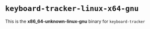 # `keyboard-tracker-linux-x64-gnu`

This is the **x86_64-unknown-linux-gnu** binary for `keyboard-tracker`
